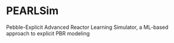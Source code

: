 # PEARLSim
Pebble-Explicit Advanced Reactor Learning Simulator, a ML-based approach to explicit PBR modeling
